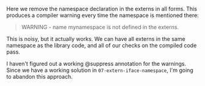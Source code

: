 Here we remove the namespace declaration in the externs in all forms.  This
produces a compiler warning every time the namespace is mentioned there:

> WARNING - name mynamespace is not defined in the externs.

This is noisy, but it actually works.  We can have all externs in the same
namespace as the library code, and all of our checks on the compiled code pass.

I haven't figured out a working @suppress annotation for the warnings.  Since
we have a working solution in `07-extern-iface-namespace`, I'm going to abandon
this approach.
